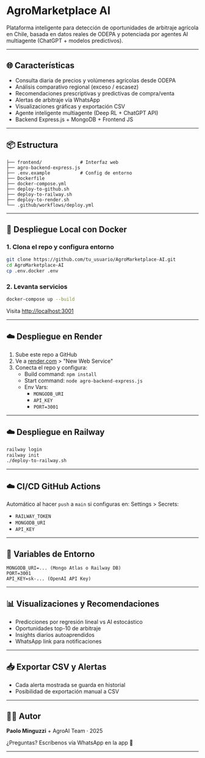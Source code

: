 # AgroMarketplace AI

Plataforma inteligente para detección de oportunidades de arbitraje agrícola en Chile, basada en datos reales de ODEPA y potenciada por agentes AI multiagente (ChatGPT + modelos predictivos).

---

## 🌐 Características
- Consulta diaria de precios y volúmenes agrícolas desde ODEPA
- Análisis comparativo regional (exceso / escasez)
- Recomendaciones prescriptivas y predictivas de compra/venta
- Alertas de arbitraje vía WhatsApp
- Visualizaciones gráficas y exportación CSV
- Agente inteligente multiagente (Deep RL + ChatGPT API)
- Backend Express.js + MongoDB + Frontend JS

---

## 📦 Estructura
```
├── frontend/              # Interfaz web
├── agro-backend-express.js
├── .env.example           # Config de entorno
├── Dockerfile
├── docker-compose.yml
├── deploy-to-github.sh
├── deploy-to-railway.sh
├── deploy-to-render.sh
└── .github/workflows/deploy.yml
```

---

## 🚀 Despliegue Local con Docker

### 1. Clona el repo y configura entorno
```bash
git clone https://github.com/tu_usuario/AgroMarketplace-AI.git
cd AgroMarketplace-AI
cp .env.docker .env
```

### 2. Levanta servicios
```bash
docker-compose up --build
```
Visita [http://localhost:3001](http://localhost:3001)

---

## ☁️ Despliegue en Render
1. Sube este repo a GitHub
2. Ve a [render.com](https://render.com) > "New Web Service"
3. Conecta el repo y configura:
   - Build command: `npm install`
   - Start command: `node agro-backend-express.js`
   - Env Vars:
     - `MONGODB_URI`
     - `API_KEY`
     - `PORT=3001`

---

## ☁️ Despliegue en Railway
```bash
railway login
railway init
./deploy-to-railway.sh
```

---

## ☁️ CI/CD GitHub Actions
Automático al hacer `push` a `main` si configuras en:
Settings > Secrets:
- `RAILWAY_TOKEN`
- `MONGODB_URI`
- `API_KEY`

---

## 🔑 Variables de Entorno
```
MONGODB_URI=... (Mongo Atlas o Railway DB)
PORT=3001
API_KEY=sk-... (OpenAI API Key)
```

---

## 📊 Visualizaciones y Recomendaciones

- Predicciones por regresión lineal vs AI estocástico
- Oportunidades top-10 de arbitraje
- Insights diarios autoaprendidos
- WhatsApp link para notificaciones

---

## 📥 Exportar CSV y Alertas
- Cada alerta mostrada se guarda en historial
- Posibilidad de exportación manual a CSV

---

## 👨‍💻 Autor
**Paolo Minguzzi** + AgroAI Team · 2025

¿Preguntas? Escríbenos vía WhatsApp en la app 📲

---
